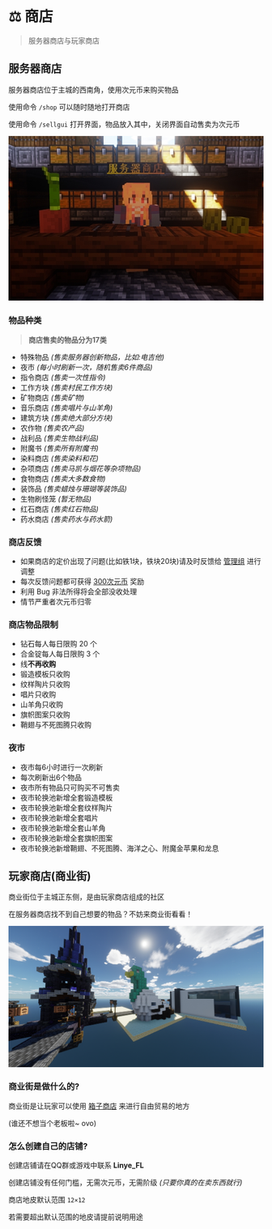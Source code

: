 # ⚖️ 商店

> 服务器商店与玩家商店

## 服务器商店

服务器商店位于主城的西南角，使用次元币来购买物品

使用命令 `/shop` 可以随时随地打开商店

使用命令 `/sellgui` 打开界面，物品放入其中，关闭界面自动售卖为次元币

![NPC照片](esguishop/服务器商店.png)


### 物品种类

> **商店售卖的物品分为17类**

- 特殊物品 *(售卖服务器创新物品，比如:电吉他)*
- 夜市 *(每小时刷新一次，随机售卖6件商品)*
- 指令商店 *(售卖一次性指令)*
- 工作方块 *(售卖村民工作方块)*
- 矿物商店 *(售卖矿物)*
- 音乐商店 *(售卖唱片与山羊角)*
- 建筑方块 *(售卖绝大部分方块)*
- 农作物 *(售卖农产品)*
- 战利品 *(售卖生物战利品)*
- 附魔书 *(售卖所有附魔书)*
- 染料商店 *(售卖染料和花)*
- 杂项商店 *(售卖马凯与烟花等杂项物品)*
- 食物商店 *(售卖大多数食物)*
- 装饰品 *(售卖蜡烛与珊瑚等装饰品)*
- 生物刷怪笼 *(暂无物品)*
- 红石商店 *(售卖红石物品)*
- 药水商店 *(售卖药水与药水箭)*

### 商店反馈

- 如果商店的定价出现了问题(比如铁1块，铁块20块)请及时反馈给 <u>管理组</u> 进行调整
- 每次反馈问题都可获得 <u>300次元币</u> 奖励
- 利用 Bug 非法所得将会全部没收处理
- 情节严重者次元币归零

### 商店物品限制

- 钻石每人每日限购 20 个
- 合金锭每人每日限购 3 个
- 线**不再收购**
- 锻造模板只收购
- 纹样陶片只收购
- 唱片只收购
- 山羊角只收购
- 旗帜图案只收购
- 鞘翅与不死图腾只收购

### 夜市

- 夜市每6小时进行一次刷新
- 每次刷新出6个物品
- 夜市所有物品只可购买不可售卖
- 夜市轮换池新增全套锻造模板
- 夜市轮换池新增全套纹样陶片
- 夜市轮换池新增全套唱片
- 夜市轮换池新增全套山羊角
- 夜市轮换池新增全套旗帜图案
- 夜市轮换池新增鞘翅、不死图腾、海洋之心、附魔金苹果和龙息

## 玩家商店(商业街)

商业街位于主城正东侧，是由玩家商店组成的社区

在服务器商店找不到自己想要的物品？不妨来商业街看看！

![使用示例](esguishop/玩家商店.png)

### 商业街是做什么的?

商业街是让玩家可以使用 <u>箱子商店</u> 来进行自由贸易的地方

(谁还不想当个老板啦~ ovo)

### 怎么创建自己的店铺?

创建店铺请在QQ群或游戏中联系 **Linye_FL**

创建店铺没有任何门槛，无需次元币，无需阶级 *(只要你真的在卖东西就行)*

商店地皮默认范围 `12×12`

若需要超出默认范围的地皮请提前说明用途
